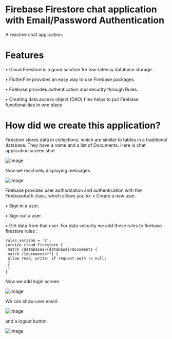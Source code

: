 # Firebase Firestore chat application with Email/Password Authentication

A reactive chat application.

# Features
• Cloud Firestore is a good solution for low-latency database storage.

• FlutterFire provides an easy way to use Firebase packages.

• Firebase provides authentication and security through Rules.

• Creating data access object (DAO) files helps to put Firebase functionalities in one place

# How did we create this application?
Firestore stores data in collections, which are similar to tables in a traditional 
database. They have a name and a list of Documents.
Here is chat application screen shot

![image](https://user-images.githubusercontent.com/20933055/236668453-b7434b4a-4bfd-4851-9335-cbe700a34da9.png)

Now we reactively displaying messages

![image](https://user-images.githubusercontent.com/20933055/236668481-0aab6b9b-525b-41de-ae3f-699d989d532f.png)

Firebase provides user authorization and authentication with the FirebaseAuth
class, which allows you to:
• Create a new user.

• Sign in a user.

• Sign out a user.

• Get data from that user.
For data security we add these rules to firebase firestore rules :
```
rules_version = '2';
service cloud.firestore {
 match /databases/{database}/documents {
 match /{document=**} {
 allow read, write: if request.auth != null; 
 }
 }
}
```

Now we add login screen 

![image](https://user-images.githubusercontent.com/20933055/236668537-09840712-ca49-4c60-96af-0c2aacc9724b.png)


We can show user email:

![image](https://user-images.githubusercontent.com/20933055/236668552-d44da9ee-42b0-423a-851c-e258d1139ee9.png)

and a logout button

![image](https://user-images.githubusercontent.com/20933055/236668571-803bc65d-042c-464d-b095-c7e6f718231b.png)


